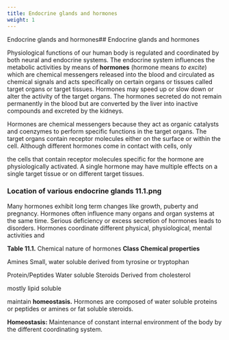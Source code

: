 ```yaml
---
title: Endocrine glands and hormones
weight: 1
---
```


Endocrine glands and hormones## Endocrine glands and hormones


Physiological functions of our human body is regulated and coordinated by both neural and endocrine systems. The endocrine system influences the metabolic activities by means of **hormones** (hormone means _to excite_) which are chemical messengers released into the blood and circulated as chemical signals and acts specifically on certain organs or tissues called target organs or target tissues. Hormones may speed up or slow down or alter the activity of the target organs. The hormones secreted do not remain permanently in the blood but are converted by the liver into inactive compounds and excreted by the kidneys.

Hormones are chemical messengers because they act as organic catalysts and coenzymes to perform specific functions in the target organs. The target organs contain receptor molecules either on the surface or within the cell. Although different hormones come in contact with cells, only




  

the cells that contain receptor molecules specific for the hormone are physiologically activated. A single hormone may have multiple effects on a single target tissue or on different target tissues.

### Location of various endocrine gland**s** 11.1.png


Many hormones exhibit long term changes like growth, puberty and pregnancy. Hormones often influence many organs and organ systems at the same time. Serious deficiency or excess secretion of hormones leads to disorders. Hormones coordinate different physical, physiological, mental activities and

**Table 11.1.** Chemical nature of hormones **Class Chemical properties**

Amines Small, water soluble derived from tyrosine or tryptophan

Protein/Peptides Water soluble Steroids Derived from cholesterol

mostly lipid soluble  

maintain **homeostasis.** Hormones are composed of water soluble proteins or peptides or amines or fat soluble steroids.

**Homeostasis:** Maintenance of constant internal environment of the body by the different coordinating system.

